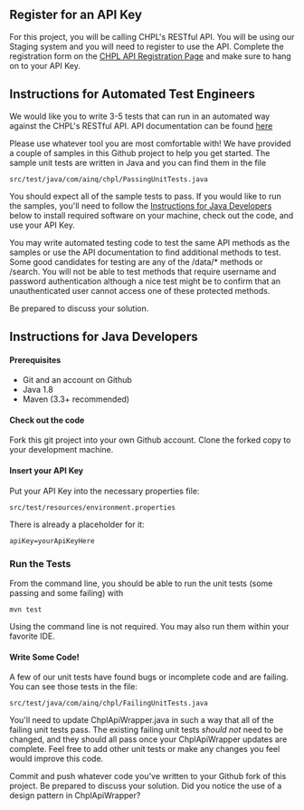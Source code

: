 ## Register for an API Key

For this project, you will be calling CHPL's RESTful API. You will be using our Staging system and you will need to register to use the API. Complete the registration form on the [CHPL API Registration Page](https://chpl.ahrqstg.org/#/resources/chpl_api) and make sure to hang on to your API Key.

## Instructions for Automated Test Engineers

We would like you to write 3-5 tests that can run in an automated way against the CHPL's RESTful API. API documentation can be found [here](https://chpl.ahrqstg.org/#/resources/chpl_api)

Please use whatever tool you are most comfortable with! We have provided a couple of samples in this Github project to help you get started. The sample unit tests are written in Java and you can find them in the file
>
	src/test/java/com/ainq/chpl/PassingUnitTests.java

You should expect all of the sample tests to pass. If you would like to run the samples, you'll need to follow the [Instructions for Java Developers](#developerInstructions) below to install required software on your machine, check out the code, and use your API Key.

You may write automated testing code to test the same API methods as the samples or use the API documentation to find additional methods to test. Some good candidates for testing are any of the /data/* methods or /search. You will not be able to test methods that require username and password authentication although a nice test might be to confirm that an unauthenticated user cannot access one of these protected methods. 

Be prepared to discuss your solution.

## <a name="developerInstructions"></a>Instructions for Java Developers

#### Prerequisites
* Git and an account on Github
* Java 1.8
* Maven (3.3+ recommended)

#### Check out the code
Fork this git project into your own Github account. Clone the forked copy to your development machine.

#### Insert your API Key
Put your API Key into the necessary properties file: 

>
	src/test/resources/environment.properties 

There is already a placeholder for it:
> 
	apiKey=yourApiKeyHere

### Run the Tests

From the command line, you should be able to run the unit tests (some passing and some failing) with 
>
	mvn test
	
Using the command line is not required. You may also run them within your favorite IDE. 

#### Write Some Code!

A few of our unit tests have found bugs or incomplete code and are failing. You can see those tests in the file:
>
	src/test/java/com/ainq/chpl/FailingUnitTests.java
	
You'll need to update ChplApiWrapper.java in such a way that all of the failing unit tests pass. The existing failing unit tests *should not* need to be changed, and they should all pass once your ChplApiWrapper updates are complete. Feel free to add other unit tests or make any changes you feel would improve this code.

Commit and push whatever code you've written to your Github fork of this project. Be prepared to discuss your solution. Did you notice the use of a design pattern in ChplApiWrapper?

